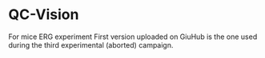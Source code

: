 # QC-Vision
For mice ERG experiment
First version uploaded on GiuHub is the one used during the third experimental (aborted) campaign.
